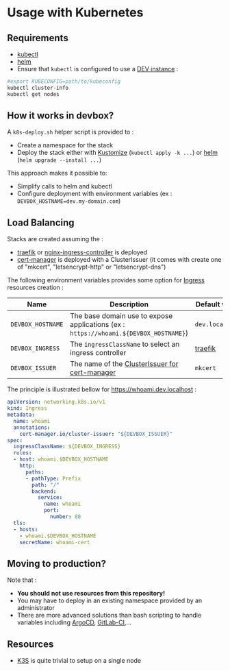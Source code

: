 # Usage with Kubernetes

## Requirements

* [kubectl](https://kubernetes.io/docs/tasks/tools/#kubectl)
* [helm](https://helm.sh/docs/intro/install/)
* Ensure that `kubectl` is configured to use a [DEV instance](kubernetes-dev.md) :

```bash
#export KUBECONFIG=path/to/kubeconfig
kubectl cluster-info
kubectl get nodes
```

## How it works in devbox?

A `k8s-deploy.sh` helper script is provided to :

* Create a namespace for the stack
* Deploy the stack either with [Kustomize](https://kustomize.io/) (`kubectl apply -k ...`) or [helm](https://helm.sh/) (`helm upgrade --install ...`)

This approach makes it possible to:

* Simplify calls to helm and kubectl
* Configure deployment with environment variables (ex : `DEVBOX_HOSTNAME=dev.my-domain.com`)


## Load Balancing

Stacks are created assuming the :

* [traefik](../traefik/README.md) or [nginx-ingress-controller](../nginx-ingress-controller/README.md) is deployed
* [cert-manager](../cert-manager/README.md) is deployed with a ClusterIssuer (it comes with create one of "mkcert", "letsencrypt-http" or "letsencrypt-dns")


The following environment variables provides some option for [Ingress](https://kubernetes.io/docs/concepts/services-networking/ingress/) resources creation :

| Name              | Description                                                                                   | Default value                                         |
| ----------------- | --------------------------------------------------------------------------------------------- | ----------------------------------------------------- |
| `DEVBOX_HOSTNAME` | The base domain use to expose applications (ex : `https://whoami.${DEVBOX_HOSTNAME}`)         | `dev.localhost`                                       |
| `DEVBOX_INGRESS`  | The `ingressClassName` to select an ingress controller                                        | [traefik](../traefik/README.md#usage-with-kubernetes) |
| `DEVBOX_ISSUER`   | The name of the [ClusterIssuer for cert-manager](https://cert-manager.io/docs/configuration/) | `mkcert`                                              |

The principle is illustrated bellow for https://whoami.dev.localhost :

```yml
apiVersion: networking.k8s.io/v1
kind: Ingress
metadata:
  name: whoami
  annotations:
    cert-manager.io/cluster-issuer: "${DEVBOX_ISSUER}"
spec:
  ingressClassName: ${DEVBOX_INGRESS}
  rules:
  - host: whoami.$DEVBOX_HOSTNAME
    http:
      paths:
      - pathType: Prefix
        path: "/"
        backend:
          service:
            name: whoami
            port:
              number: 80
  tls:
  - hosts:
    - whoami.$DEVBOX_HOSTNAME
    secretName: whoami-cert
```

## Moving to production?

Note that :

* **You should not use resources from this repository!**
* You may have to deploy in an existing namespace provided by an administrator
* There are more advanced solutions than bash scripting to handle variables including [ArgoCD](../argocd/README.md), [GitLab-CI](https://docs.gitlab.com/ee/user/clusters/agent/ci_cd_workflow.html),...

## Resources

* [K3S](https://k3s.io) is quite trivial to setup on a single node


